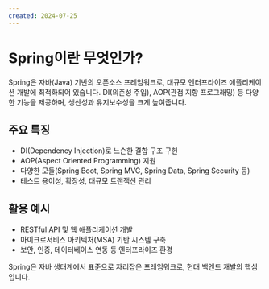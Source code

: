 ```yaml
---
created: 2024-07-25
---
```


# Spring이란 무엇인가?

Spring은 자바(Java) 기반의 오픈소스 프레임워크로, 대규모 엔터프라이즈 애플리케이션 개발에 최적화되어 있습니다. DI(의존성 주입), AOP(관점 지향 프로그래밍) 등 다양한 기능을 제공하며, 생산성과 유지보수성을 크게 높여줍니다.

## 주요 특징
- DI(Dependency Injection)로 느슨한 결합 구조 구현
- AOP(Aspect Oriented Programming) 지원
- 다양한 모듈(Spring Boot, Spring MVC, Spring Data, Spring Security 등)
- 테스트 용이성, 확장성, 대규모 트랜잭션 관리

## 활용 예시
- RESTful API 및 웹 애플리케이션 개발
- 마이크로서비스 아키텍처(MSA) 기반 시스템 구축
- 보안, 인증, 데이터베이스 연동 등 엔터프라이즈 환경

Spring은 자바 생태계에서 표준으로 자리잡은 프레임워크로, 현대 백엔드 개발의 핵심입니다. 